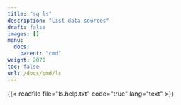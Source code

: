 ```yaml
---
title: "sq ls"
description: "List data sources"
draft: false
images: []
menu:
  docs:
    parent: "cmd"
weight: 2070
toc: false
url: /docs/cmd/ls
---
```


{{< readfile file="ls.help.txt" code="true" lang="text" >}}
